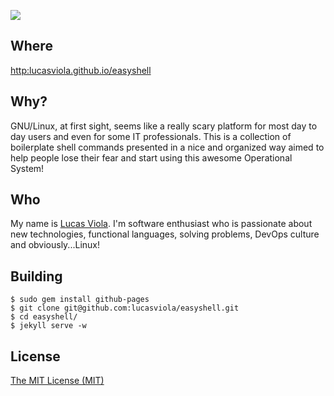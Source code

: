 ![](http://i.imgur.com/TquxyUj.png)

## Where

<http:lucasviola.github.io/easyshell>

## Why?

GNU/Linux, at first sight, seems like a really scary platform for most
day to day users and even for some IT professionals. This is a
collection of boilerplate shell commands presented in a nice and
organized way aimed to help people lose their fear and start using
this awesome Operational System!

## Who

My name is [Lucas Viola](http://github.com/lucasviola). I'm software enthusiast who is passionate about new technologies,
functional languages, solving problems, DevOps culture and
obviously...Linux!

## Building
```
$ sudo gem install github-pages
$ git clone git@github.com:lucasviola/easyshell.git
$ cd easyshell/
$ jekyll serve -w
```

## License

[The MIT License (MIT)](http://opensource.org/licenses/MIT)
